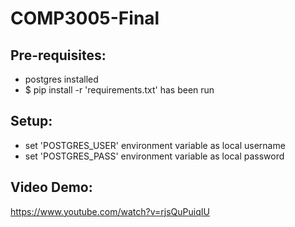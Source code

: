 # COMP3005-Final

## Pre-requisites:

- postgres installed
- $ pip install -r 'requirements.txt' has been run

## Setup:

- set 'POSTGRES_USER' environment variable as local username
- set 'POSTGRES_PASS' environment variable as local password

## Video Demo:
https://www.youtube.com/watch?v=rjsQuPuiqIU

